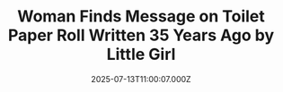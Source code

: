 ---
title: "Woman Finds Message on Toilet Paper Roll Written 35 Years Ago by Little Girl"
date: 2025-07-13T11:00:07.000Z
category: Human Kindness
externalLink: "https://www.goodnewsnetwork.org/woman-finds-message-on-toilet-paper-roll-written-35-years-ago-by-little-girl/"
image: ""
excerpt: "A couple renovating their new home discovered hidden inside their loft a heartwarming message written by a little girl 35 years ago—on the side of an empty toilet paper roll. Charlotte England-Black found the touching note, which was concealed in the attic of their property in Nottingham, England, in 1989 when the little girl was […] The post Woman Finds…"
---